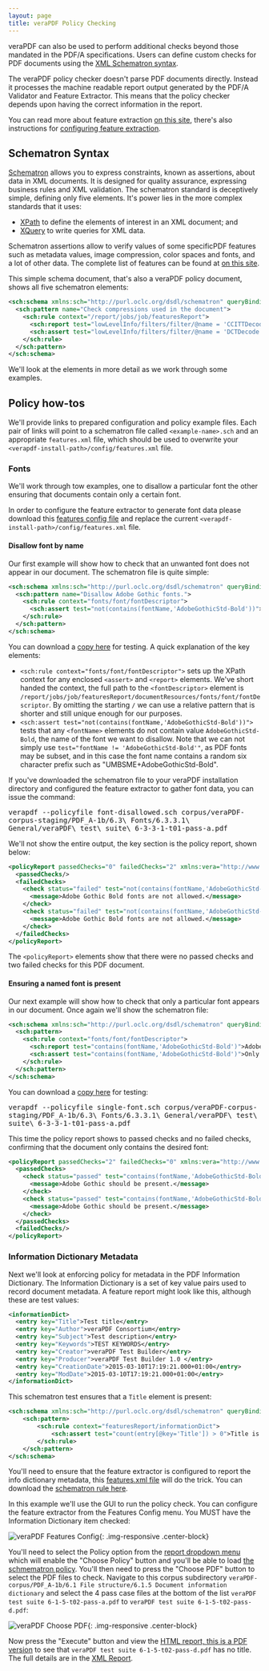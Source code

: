 ```yaml
---
layout: page
title: veraPDF Policy Checking
---
```


veraPDF can also be used to perform additional checks beyond those mandated in
the PDF/A specifications. Users can define custom checks for PDF documents
using the [XML Schematron syntax](http://www.xml.com/pub/a/2003/11/12/schematron.html).

The veraPDF policy checker doesn't parse PDF documents directly. Instead it
processes the machine readable report output generated by the PDF/A
Validator and Feature Extractor. This means that the policy checker depends
upon having the correct information in the report.

You can read more about feature extraction [on this site](../cli/feature-extraction),
 there's also instructions for [configuring feature extraction](../cli/config/#features.xml).

Schematron Syntax
-----------------
[Schematron](http://schematron.com/) allows you to express constraints, known
as assertions, about data in XML documents. It is designed for quality
assurance, expressing business rules and XML validation. The schematron
standard is deceptively simple, defining only five elements. It's power lies in
the more complex standards that it uses:

- [XPath](http://www.w3schools.com/xml/xpath_intro.asp) to define the elements of interest in an XML document; and
- [XQuery](http://www.w3schools.com/xml/xquery_intro.asp) to write queries for XML data.

Schematron assertions allow to verify values of some specificPDF features such as metadata values,
image compression, color spaces and fonts, and a lot of other data. The complete list of features
can be found at [on this site](../cli/feature-extraction).

This simple schema document, that's also a veraPDF policy document, shows all
five schematron elements:

```xml
<sch:schema xmlns:sch="http://purl.oclc.org/dsdl/schematron" queryBinding="xslt">
  <sch:pattern name="Check compressions used in the document">
    <sch:rule context="/report/jobs/job/featuresReport">
      <sch:report test="lowLevelInfo/filters/filter/@name = 'CCITTDecode'">CCITT compression is OK</sch:report>
      <sch:assert test="lowLevelInfo/filters/filter/@name = 'DCTDecode'">JPEG compression is not OK</sch:assert>
    </sch:rule>
  </sch:pattern>
</sch:schema>
```

We'll look at the elements in more detail as we work through some examples.

Policy how-tos
--------------
We'll provide links to prepared configuration and policy example files. Each
pair of links will point to a schematron file called `<example-name>.sch` and an
appropriate `features.xml` file, which should be used to overwrite your
`<verapdf-install-path>/config/features.xml` file.

### <a name="fonts"></a> Fonts
We'll work through tow examples, one to disallow a particular font the other ensuring that documents contain only a certain font.

In order to configure the feature extractor to generate font data please
download this [features config file](font/features.xml) and replace the current
`<verapdf-install-path>/config/features.xml` file.

#### Disallow font by name
Our first example will show how to check that an unwanted font does not appear
in our document. The schematron file is quite simple:

```xml
<sch:schema xmlns:sch="http://purl.oclc.org/dsdl/schematron" queryBinding="xslt">
  <sch:pattern name="Disallow Adobe Gothic fonts.">
    <sch:rule context="fonts/font/fontDescriptor">
      <sch:assert test="not(contains(fontName,'AdobeGothicStd-Bold'))">Adobe Gothic fonts are not allowed.</sch:assert>
    </sch:rule>
  </sch:pattern>
</sch:schema>
```

You can download a [copy here](font/font-disallowed.sch) for testing. A quick
explanation of the key elements:

- `<sch:rule context="fonts/font/fontDescriptor">` sets up the XPath context
  for any enclosed `<assert>` and `<report>` elements. We've short handed the
  context, the full path to the `<fontDescriptor>` element is `/report/jobs/job/featuresReport/documentResources/fonts/font/fontDescriptor`.
  By omitting the starting `/` we can use a relative pattern that is shorter and still unique enough for our purposes.
- `<sch:assert test="not(contains(fontName,'AdobeGothicStd-Bold'))">` tests that any
  `<fontName>` elements do not contain value `AdobeGothicStd-Bold`, the
  name of the font we want to disallow. Note that we can not simply use `test="fontName != 'AdobeGothicStd-Bold'"`, as PDF fonts may be subset,
  and in this case the font name contains a random six character prefix such as "UMBSME+AdobeGothicStd-Bold".

If you've downloaded the schematron file to your veraPDF installation directory
and configured the feature extractor to gather font data, you can issue the
command:

<kbd>verapdf --policyfile font-disallowed.sch corpus/veraPDF-corpus-staging/PDF_A-1b/6.3\ Fonts/6.3.3.1\ General/veraPDF\ test\ suite\ 6-3-3-1-t01-pass-a.pdf</kbd>

We'll not show the entire output, the key section is the policy report, shown
below:

```xml
<policyReport passedChecks="0" failedChecks="2" xmlns:vera="http://www.verapdf.org/MachineReadableReport">
  <passedChecks/>
  <failedChecks>
    <check status="failed" test="not(contains(fontName,'AdobeGothicStd-Bold'))" location="/report/jobs/job/featuresReport/documentResources/fonts/font[1]/fontDescriptor">
      <message>Adobe Gothic Bold fonts are not allowed.</message>
    </check>
    <check status="failed" test="not(contains(fontName,'AdobeGothicStd-Bold'))" location="/report/jobs/job/featuresReport/documentResources/fonts/font[2]/fontDescriptor">
      <message>Adobe Gothic Bold fonts are not allowed.</message>
    </check>
  </failedChecks>
</policyReport>
```

The `<policyReport>` elements show that there were no passed checks and two
failed checks for this PDF document.

#### Ensuring a named font is present
Our next example will show how to check that only a particular font appears in
our document. Once again we'll show the schematron file:

```xml
<sch:schema xmlns:sch="http://purl.oclc.org/dsdl/schematron" queryBinding="xslt">
  <sch:pattern>
    <sch:rule context="fonts/font/fontDescriptor">
      <sch:report test="contains(fontName,'AdobeGothicStd-Bold')">Adobe Gothic Bold is present.</sch:report>
      <sch:assert test="contains(fontName,'AdobeGothicStd-Bold')">Only Adobe Gothic Bold fonts are allowed.</sch:assert>
    </sch:rule>
  </sch:pattern>
</sch:schema>
```
You can download a [copy here](font/single-font.sch) for testing:

<kbd>verapdf --policyfile single-font.sch corpus/veraPDF-corpus-staging/PDF_A-1b/6.3\ Fonts/6.3.3.1\ General/veraPDF\ test\ suite\ 6-3-3-1-t01-pass-a.pdf</kbd>

This time the policy report shows to passed checks and no failed checks,
confirming that the document only contains the desired font:

```xml
<policyReport passedChecks="2" failedChecks="0" xmlns:vera="http://www.verapdf.org/MachineReadableReport">
  <passedChecks>
    <check status="passed" test="contains(fontName,'AdobeGothicStd-Bold')" location="/report/jobs/job/featuresReport/documentResources/fonts/font[1]/fontDescriptor">
      <message>Adobe Gothic should be present.</message>
    </check>
    <check status="passed" test="contains(fontName,'AdobeGothicStd-Bold')" location="/report/jobs/job/featuresReport/documentResources/fonts/font[2]/fontDescriptor">
      <message>Adobe Gothic should be present.</message>
    </check>
  </passedChecks>
  <failedChecks/>
</policyReport>
```

### <a name="info-dict"></a> Information Dictionary Metadata
Next we'll look at enforcing policy for metadata in the PDF Information Dictionary.
The Information Dictionary is a set of key value pairs used to record document
metadata. A feature report might look like this, although these are test values:

```xml
<informationDict>
  <entry key="Title">Test title</entry>
  <entry key="Author">veraPDF Consortium</entry>
  <entry key="Subject">Test description</entry>
  <entry key="Keywords">TEST KEYWORDS</entry>
  <entry key="Creator">veraPDF Test Builder</entry>
  <entry key="Producer">veraPDF Test Builder 1.0 </entry>
  <entry key="CreationDate">2015-03-10T17:19:21.000+01:00</entry>
  <entry key="ModDate">2015-03-10T17:19:21.000+01:00</entry>
</informationDict>
```

This schematron test ensures that a `Title` element is present:

```xml
<sch:schema xmlns:sch="http://purl.oclc.org/dsdl/schematron" queryBinding="xslt">
    <sch:pattern>
        <sch:rule context="featuresReport/informationDict">
            <sch:assert test="count(entry[@key='Title']) > 0">Title is present.</sch:assert>
        </sch:rule>
    </sch:pattern>
</sch:schema>
```

You'll need to ensure that the feature extractor is configured to report the
info dictionary metadata, this [features.xml file](info-dict/features.xml) will
do the trick. You can download the [schematron rule here](info-dict/title-mandatory.sch).

In this example we'll use the GUI to run the policy check. You can configure the
feature extractor from the Features Config menu. You MUST have the Information
Dictionary item checked:

![veraPDF Features Config](/images/policy/config-info-dict.png "veraPDF Features Config menu"){: .img-responsive .center-block}

You'll need to select the Policy option from the [report dropdown menu](/gui#report-drop)
which will enable the "Choose Policy" button and you'll be able to load
[the schmematron policy](info-dict/title-mandatory.sch). You'll then need to
press the "Choose PDF" button to select the PDF files to check. Navigate to this
corpus subdirectory `veraPDF-corpus/PDF_A-1b/6.1 File structure/6.1.5 Document
information dictionary` and select the 4 pass case files at the bottom of the list
`veraPDF test suite 6-1-5-t02-pass-a.pdf` to `veraPDF test suite 6-1-5-t02-pass-d.pdf`:

![veraPDF Choose PDF](/images/policy/info-dict-select.png "veraPDF Choose PDF dialog"){: .img-responsive .center-block}

Now press the "Execute" button and view the
[HTML report, this is a PDF version](info-dict/report.pdf) to see that `veraPDF
test suite 6-1-5-t02-pass-d.pdf` has no title. The full details are in the
[XML Report](info-dict/report.xml).
